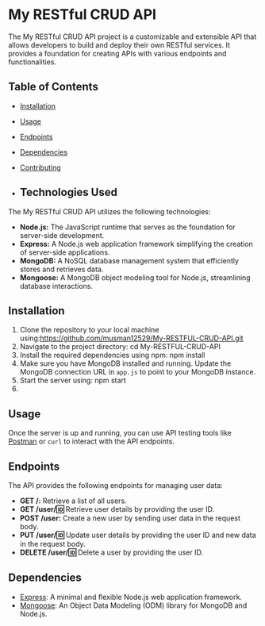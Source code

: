 # My RESTful CRUD API

The My RESTful CRUD API project is a customizable and extensible API that allows developers to build and deploy their own RESTful services. It provides a foundation for creating APIs with various endpoints and functionalities.

## Table of Contents

- [Installation](#installation)
- [Usage](#usage)
- [Endpoints](#endpoints)
- [Dependencies](#dependencies)
- [Contributing](#contributing)

- ## Technologies Used

The My RESTful CRUD API utilizes the following technologies:

- **Node.js:** The JavaScript runtime that serves as the foundation for server-side development.
- **Express:** A Node.js web application framework simplifying the creation of server-side applications.
- **MongoDB:** A NoSQL database management system that efficiently stores and retrieves data.
- **Mongoose:** A MongoDB object modeling tool for Node.js, streamlining database interactions.


## Installation

1. Clone the repository to your local machine using:https://github.com/musman12529/My-RESTFUL-CRUD-API.git
2. Navigate to the project directory: cd My-RESTFUL-CRUD-API
3. Install the required dependencies using npm: npm install
4. Make sure you have MongoDB installed and running. Update the MongoDB connection URL in `app.js` to point to your MongoDB instance.
5. Start the server using: npm start
6. 
## Usage

Once the server is up and running, you can use API testing tools like [Postman](https://www.postman.com/) or `curl` to interact with the API endpoints.

## Endpoints

The API provides the following endpoints for managing user data:

- **GET /:** Retrieve a list of all users.
- **GET /user/:id:** Retrieve user details by providing the user ID.
- **POST /user:** Create a new user by sending user data in the request body.
- **PUT /user/:id:** Update user details by providing the user ID and new data in the request body.
- **DELETE /user/:id:** Delete a user by providing the user ID.

## Dependencies

- [Express](https://expressjs.com/): A minimal and flexible Node.js web application framework.
- [Mongoose](https://mongoosejs.com/): An Object Data Modeling (ODM) library for MongoDB and Node.js.

